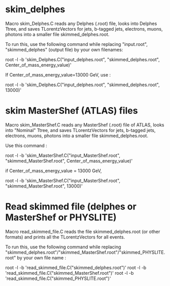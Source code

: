 # skim_delphes

Macro skim_Delphes.C reads any Delphes (.root) file, looks into Delphes Ttree, and saves TLorentzVectors for jets, b-tagged jets, electrons, muons, photons into a smaller file skimmed_delphes.root.

To run this, use the following command while replacing "input.root", "skimmed_delphes" (output file) by your own filenames:

root -l -b 'skim_Delphes.C("input_delphes.root", "skimmed_delphes.root", Center_of_mass_energy_value)' 

If Center_of_mass_energy_value=13000 GeV, use : 

root -l -b 'skim_Delphes.C("input_delphes.root", "skimmed_delphes.root", 13000)' 

# skim MasterShef (ATLAS) files

Macro skim_MasterShef.C reads any MasterShef (.root) file of ATLAS, looks into "Nominal" Ttree, and saves TLorentzVectors for jets, b-tagged jets, electrons, muons, photons into a smaller file skimmed_delphes.root.

Use this command :

root -l -b 'skim_MasterShef.C("input_MasterShef.root", "skimmed_MasterShef.root", Center_of_mass_energy_value)' 

if Center_of_mass_energy_value = 13000 GeV,

root -l -b 'skim_MasterShef.C("input_MasterShef.root", "skimmed_MasterShef.root", 13000)'

# Read skimmed file (delphes or MasterShef or PHYSLITE)

Macro read_skimmed_file.C reads the file skimmed_delphes.root (or other formats) and prints all the TLorentzVectors for all events. 

To run this, use the following command while replacing "skimmed_delphes.root"/"skimmed_MasterShef.root"/"skimmed_PHYSLITE.root" by your own file name :

root -l -b 'read_skimmed_file.C("skimmed_delphes.root")'
root -l -b 'read_skimmed_file.C("skimmed_MasterShef.root")'
root -l -b 'read_skimmed_file.C("skimmed_PHYSLITE.root")'


